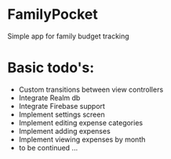 # FamilyPocket
Simple app for family budget tracking

# Basic todo's:
* Custom transitions between view controllers
* Integrate Realm db
* Integrate Firebase support
* Implement settings screen
* Implement editing expense categories
* Implement adding expenses
* Implement viewing expenses by month
* to be continued ...
 

